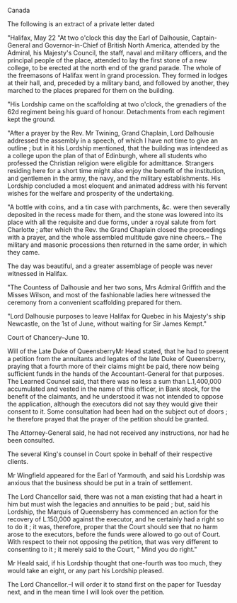 CanadaThe following is an extract of a private letter dated"Halifax, May 22 "At two o'clock this day the Earl of Dalhousie, Captain-General and Governor-in-Chief of British North America,
                    attended by the Admiral, his Majesty's Council, the staff, naval
                    and military officers, and the principal people of the place, attended
                    to lay the first stone of a new college, to be erected at the north end of
                    the grand parade. The whole of the freemasons of Halifax went in grand
                    procession. They formed in lodges at their hall, and, preceded by a
                    military band, and followed by another, they marched to the places
                    prepared for them on the building."His Lordship came on the scaffolding at two o'clock, the grenadiers of the
                    62d regiment being his guard of honour. Detachments from each regiment
                    kept the ground."After a prayer by the Rev. Mr Twining, Grand Chaplain, Lord Dalhousie
                    addressed the assembly in a speech, of which I have not time to give
                    an outline ; but in it his Lordship mentioned, that the building
                    was intendeed as a college upon the plan of that of Edinburgh, where all
                    students who professed the Christian religion were eligible for
                    admittance. Strangers residing here for a short time might also enjoy the
                        benefit of the institution, and gentlemen in the army,
                    the navy, and the military establishments. His Lordship concluded a
                    most eloquent and animated address with his fervent wishes for
                    the welfare and prosperity of the undertaking."A bottle with coins, and a tin case with parchments, &c. were then
                    severally deposited in the recess made for them, and the stone was
                    lowered into its place with all the requisite and due forms, under a
                    royal salute from fort Charlotte ; after which the Rev. the
                    Grand Chaplain closed the proceedings with a prayer, and the whole
                    assembled multitude gave nine cheers.– The military and masonic
                    processions then returned in the same order, in which they
                    came.The day was beautiful, and a greater assemblage of people was
                    never witnessed in Halifax."The Countess of Dalhousie and her two sons, Mrs Admiral Griffith and the
                    Misses Wilson, and most of the fashionable ladies here witnessed the
                    ceremony from a convenient scaffolding prepared for
                    them."Lord Dalhousie purposes to leave Halifax for Quebec in his Majesty's ship
                    Newcastle, on the 1st of June, without waiting for Sir James
                    Kempt."Court of Chancery–June 10.Will of the Late Duke of QueensberryMr Head stated, that he had to present a petition from the annuitants
                    and legates of the late Duke of Queensberry, praying that a
                    fourth more of their claims might be paid, there now being sufficient funds
                    in the hands of the Accountant-General for that purposes. The Learned
                        Counsel said, that there was no less a sum than L.1,400,000
                    accumulated and vested in the name of this officer, in Bank stock, for
                    the benefit of the claimants, and he understood it was not
                    intended to oppose the application, although the executors did
                    not say they would give their consent to it. Some consultation had been had
                    on the subject out of doors ; he therefore prayed that the prayer of
                    the petition should be granted.The Attorney-General said, he had not received any instructions,
                    nor had he been consulted.The several King's counsel in Court spoke in behalf of their respective
                    clients.Mr Wingfield appeared for the Earl of Yarmouth, and said his Lordship was
                    anxious that the business should be put in a train of settlement.The Lord Chancellor said, there was not a man existing that had a heart in
                    him but must wish the legacies and annuities to be paid ; but, said his
                    Lordship, the Marquis of Queensberry has commenced an action for the
                    recovery of L.150,000 against the executor, and he certainly had a
                    right so to do it ; it was, therefore, proper that the Court should
                    see that no harm arose to the executors, before the funds were allowed to
                    go out of Court. With respect to their not opposing the petition, that was
                    very different to consenting to it ; it merely said to the Court, " Mind
                    you do right."Mr Heald said, if his Lordship thought that one-fourth was too much, they
                    would take an eight, or any part his Lordship pleased.The Lord Chancellor.–I will order it to stand first on the paper for
                    Tuesday next, and in the mean time I will look over the petition.